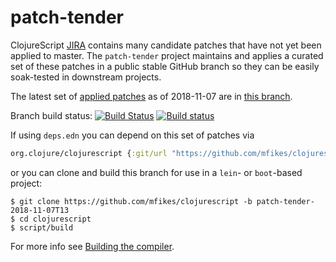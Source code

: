 # patch-tender
ClojureScript [JIRA](https://dev.clojure.org/jira/browse/CLJS) contains many candidate patches that have not yet been applied to master.
The `patch-tender` project maintains and applies a curated set of these patches in a public stable GitHub branch so they can be easily soak-tested in downstream projects.

The latest set of [applied patches](https://github.com/clojure/clojurescript/compare/master...mfikes:patch-tender-2018-11-07T13) as of 2018-11-07 are in [this branch](https://github.com/mfikes/clojurescript/commits/patch-tender-2018-11-07T13).

Branch build status: [![Build Status](https://travis-ci.org/mfikes/clojurescript.svg?branch=patch-tender-2018-11-07T13)](https://travis-ci.org/mfikes/clojurescript) [![Build status](https://ci.appveyor.com/api/projects/status/oggs1yydb8c2t6pa/branch/patch-tender-2018-11-07T13?svg=true)](https://ci.appveyor.com/project/mfikes/clojurescript/branch/patch-tender-2018-11-07T13)

If using `deps.edn` you can depend on this set of patches via
```clojure
org.clojure/clojurescript {:git/url "https://github.com/mfikes/clojurescript" :sha "da0975351ff6399cf60448a52a5bb00a48cdcc2e"}
```

or you can clone and build this branch for use in a `lein`- or `boot`-based project:

```
$ git clone https://github.com/mfikes/clojurescript -b patch-tender-2018-11-07T13
$ cd clojurescript
$ script/build
```
For more info see [Building the compiler](https://clojurescript.org/community/building).